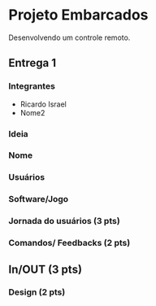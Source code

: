 # Projeto Embarcados

Desenvolvendo um controle remoto.

## Entrega 1

### Integrantes

- Ricardo Israel
- Nome2

### Ideia

<!--  A ideia é criar um controle que seja aplicavel ao spotify, com botoes de play/pause, passar a musica, recomecar/voltar uma musica e um potenciometro para controlar o volume-->

### Nome

<!-- controlify -->

### Usuários 

<!-- Todos que ultilizam um aplicativo de streming de musica (spotify). -->

### Software/Jogo 

<!-- Spotify -->

### Jornada do usuários (3 pts)

<!-- (1) - Um usuario  chega em casa e quer ouvir uma musica, ele pega o controle e aperta o play. 
     (2) - Um usario precisa falar com alguem, entao ele usa o potenciometro para abaixar o volume da musica. Mesmo assim nao conseguiu prestar atencao entao usa o 
botao de play/pause para pausar a musica.-->

### Comandos/ Feedbacks (2 pts)

<!-- 
Quais são os comandos/ operacões possíveis do seu controle?
Play/Paulse, Passar para proxima Musica, recomecar ou voltar a musica anterior, aumentar/diminir o volume
 
Quais os feedbacks que seu controle vai fornecer ao usuário?
Um led que fica aceso enquanto o controle esta liga com intensidade do volume e a cada botao clicado o led pisca
-->

## In/OUT (3 pts)

<!--
Para cada Comando/ Feedback do seu controle, associe qual sensores/ atuadores pretende utilizar? Faca em formato de lista, exemplo:

- Play/Pause: Push botao vermelho
- Avanca música: Push botao verde
- recomeca a musica: Push botao azul
- Voltar uma musica: segurar botao azul
-->

### Design (2 pts)

<!--
Faca um esboco de como seria esse controle (vai ter uma etapa que terão que detalhar melhor isso).
-->
